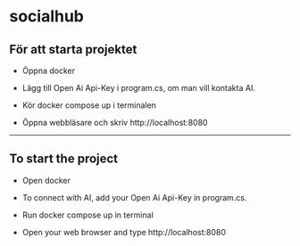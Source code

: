 # socialhub

## För att starta projektet

- Öppna docker 

- Lägg till Open Ai Api-Key i program.cs, om man vill kontakta AI.

- Kör docker compose up i terminalen

- Öppna webbläsare och skriv http://localhost:8080

_________________________________________________________________________

## To start the project

- Open docker

- To connect with AI, add your Open Ai Api-Key in program.cs.  

- Run docker compose up in terminal

- Open your web browser and type http://localhost:8080
